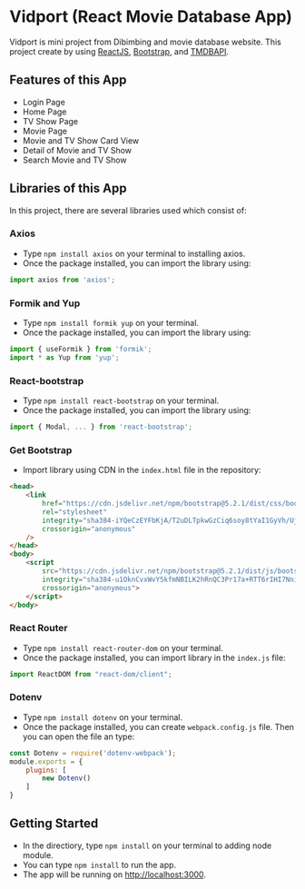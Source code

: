 # Vidport (React Movie Database App)

Vidport is mini project from Dibimbing and movie database website. This project create by using [ReactJS](https://reactjs.org/), [Bootstrap](https://getbootstrap.com/), and [TMDBAPI](https://www.themoviedb.org/).

## Features of this App

- Login Page
- Home Page
- TV Show Page
- Movie Page
- Movie and TV Show Card View
- Detail of Movie and TV Show
- Search Movie and TV Show

## Libraries of this App
In this project, there are several libraries used which consist of:

### Axios
- Type `npm install axios` on your terminal to installing axios.
- Once the package installed, you can import the library using: 
```js
import axios from 'axios';
```

### Formik and Yup
- Type `npm install formik yup` on your terminal.
- Once the package installed, you can import the library using: 
```js
import { useFormik } from 'formik';
import * as Yup from 'yup';
```

### React-bootstrap
- Type `npm install react-bootstrap` on your terminal.
- Once the package installed, you can import the library using:
```js
import { Modal, ... } from 'react-bootstrap';
```

### Get Bootstrap
- Import library using CDN in the `index.html` file in the repository:
```html
<head>
    <link
        href="https://cdn.jsdelivr.net/npm/bootstrap@5.2.1/dist/css/bootstrap.min.css"
        rel="stylesheet"
        integrity="sha384-iYQeCzEYFbKjA/T2uDLTpkwGzCiq6soy8tYaI1GyVh/UjpbCx/TYkiZhlZB6+fzT"
        crossorigin="anonymous"
    />
</head>
<body>
    <script
        src="https://cdn.jsdelivr.net/npm/bootstrap@5.2.1/dist/js/bootstrap.bundle.min.js"
        integrity="sha384-u1OknCvxWvY5kfmNBILK2hRnQC3Pr17a+RTT6rIHI7NnikvbZlHgTPOOmMi466C8"
        crossorigin="anonymous">
    </script>
</body>
```

### React Router
- Type `npm install react-router-dom` on your terminal.
- Once the package installed, you can import library in the `index.js` file:
```js
import ReactDOM from "react-dom/client";
```

### Dotenv
- Type `npm install dotenv` on your terminal.
- Once the package installed, you can create `webpack.config.js` file. Then you can open the file an type:
```js
const Dotenv = require('dotenv-webpack');
module.exports = {
    plugins: [
        new Dotenv()
    ]
}
```

## Getting Started

- In the directiory, type `npm install` on your terminal to adding node module.
- You can type `npm install` to run the app.
- The app will be running on [http://localhost:3000](http://localhost:3000).

